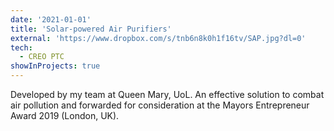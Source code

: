 ```yaml
---
date: '2021-01-01'
title: 'Solar-powered Air Purifiers'
external: 'https://www.dropbox.com/s/tnb6n8k0h1f16tv/SAP.jpg?dl=0'
tech:
  - CREO PTC
showInProjects: true
---
```


Developed by my team at Queen Mary, UoL. An effective solution to combat air pollution and forwarded for consideration at the Mayors Entrepreneur Award 2019 (London, UK). 

